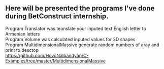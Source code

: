 ## Here will be presented the programs I've done during BetConstruct internship.<br>

Program Translator was teanslate your inputed text English letter to Armenian letters<br>
Program Volume was calculated inputed values for 3D shapes<br>
Program MultidimensionalMassive generate random numbers of aray and print to desctop<br>
https://github.com/HovoNalbandyan/C-Examples/tree/master/MultidimensionalMassive <br>
